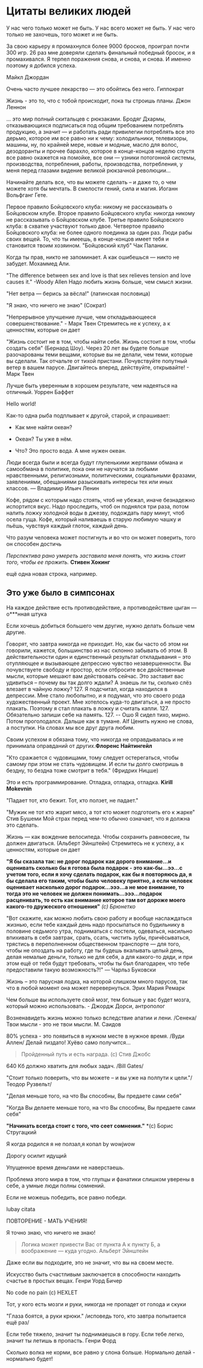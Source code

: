 # Цитаты великих людей

У нас чего только может не быть. У нас всего может не быть. У нас чего только не захочешь, того может и не быть.

За свою карьеру я промахнулся более 9000 бросков, проиграл почти 300 игр. 26 раз мне доверяли сделать финальный победный бросок, и я промахивался. Я терпел поражения снова, и снова, и снова. И именно поэтому я добился успеха.

Майкл Джордан

Очень часто лучшее лекарство — это обойтись без него.
Гиппократ

Жизнь - это то, что с тобой происходит, пока ты строишь планы.
Джон Леннон

... это мир полный скитальцев с рюкзаками. Бродяг Дхармы, отказывающихся подписаться под общим требованием потреблять продукцию, а значит — и работать ради привилегии потреблять все это дерьмо, которое им все равно ни к чему: холодильники, телевизоры, машины, ну, по крайней мере, новые и модные, масло для волос, дезодоранты и прочее барахло, которое в конце-концов неделю спустя все равно окажется на помойке, все они — узники потогонной системы, производства, потребления, работы, производства, потребления, у меня перед глазами видение великой рюкзачной революции...

Начинайте делать все, что вы можете сделать – и даже то, о чем можете хотя бы мечтать. В смелости гений, сила и магия. Иоганн Вольфганг Гете.

Первое правило Бойцовского клуба: никому не рассказывать о Бойцовском клубе. Второе правило Бойцовского клуба: никогда никому не рассказывать о Бойцовском клубе. Третье правило Бойцовского клуба: в схватке участвуют только двое. Четвертое правило Бойцовского клуба: не более одного поединка за один раз. Люди рабы своих вещей. То, что ты имеешь, в конце-концов имеет тебя и становится твоим хозяином. "Бойцовский клуб" Чак Паланик.

Когда ты прав, никто не запоминает. А как ошибешься — никто не забудет. Мохаммед Али.

"The difference between sex and love is that sex relieves tension and love causes it." -Woody Allen
Надо любить жизнь больше, чем смысл жизни.

"Нет ветра — берись за вёсла!" (латинская пословица)

"Я знаю, что ничего не знаю" (Сократ)

"Непрерывное улучшение лучше, чем откладывающееся совершенствование." - Марк Твен
Стремитесь не к успеху, а к ценностям, которые он дает​

"Жизнь состоит не в том, чтобы найти себя. Жизнь состоит в том, чтобы создать себя" (Бернард Шоу).
Через 20 лет вы будете больше разочарованы теми вещами, которые вы не делали, чем теми, которые вы сделали. Так отчальте от тихой пристани. Почувствуйте попутный ветер в вашем парусе. Двигайтесь вперед, действуйте, открывайте! - Марк Твен

Лучше быть уверенным в хорошем результате, чем надеяться на отличный.
Уоррен Баффет

Hello world!

Как-то одна рыба подплывает к другой, старой, и спрашивает:

- Как мне найти океан?

- Океан? Ты уже в нём.

- Что? Это просто вода. А мне нужен океан.

Люди всегда были и всегда будут глупенькими жертвами обмана и самообмана в политике, пока они не научатся за любыми нравственными, религиозными, политическими, социальными фразами, заявлениями, обещаниями разыскивать интересы тех или иных классов.
—  Владимир Ильич Ленин

Кофе, рядом с которым надо стоять, чтоб не убежал, иначе безнадежно испортится вкус. Надо проследить, чтоб он поднялся три раза, потом налить ложку холодной воды в джезву, подождать пару минут, чтоб осела гуща. Кофе, который наливаешь в старую любимую чашку и пьёшь, чувствуя каждый глоток, каждый день.

Что разум человека может постигнуть и во что он может поверить, того он способен достичь

*Перспектива рано умереть заставила меня понять, что жизнь стоит того, чтобы ее прожить.* __Стивен Хокинг__

ещё одна новая строка, например.

## Это уже было в симпсонах

На каждое действие есть противодействие, а противодействие цыган — о***нная штука

Если хочешь добиться большего чем другие, нужно делать больше чем другие.

Говорят, что завтра никогда не приходит. Но, как бы часто об этом ни говорили, кажется, большинство из нас склонно забывать об этом. В действительности один и единственный результат откладывания – это отупляющее и вызывающее депрессию чувство незавершенности. Вы почувствуете свободу и простор, если отбросите все двойственные мысли, которые мешают вам действовать сейчас. Это заставит вас удивиться – почему вы так долго ждали?
А знаешь ли ты, сколько слёз влезает в чайную ложку? 127. Я подсчитал, когда находился в депрессии. Мне стало любопытно, и я подумал, что это своего рода художественный проект. Мне хотелось куда-то двигаться, а не просто плакать. Поэтому я стал плакать в ложку и считать капли. 127. Обязательно запиши себе на память. 127.
-- Ошо
Я сидел тихо, мирно. Потом проголодался. Дальше как в тумане. Alf
Цeнить нужнo нe словa, a поступки. Нa словaх мы вce дpуг дpугa любим.

Своим успехом я обязана тому, что никогда не оправдывалась и не принимала оправданий от других.__Флоренс Найтингейл__

"Кто сражается с чудовищами, тому следует остерегаться, чтобы самому при этом не стать чудовищем. И если ты долго смотришь в бездну, то бездна тоже смотрит в тебя." (Фридрих Ницше)

Это и есть программирование. Отладка, отладка, отладка. **Kirill Mokevnin**

"Падает тот, кто бежит. Тот, кто ползет, не падает."

"Мужик не тот кто жарит мясо, а тот кто может подготоить его к жарке" Стив Бушеми
Мой страх перед чем-то обычно означает, что я должна это сделать.

Жизнь — как вождение велосипеда. Чтобы сохранить равновесие, ты должен двигаться. (Альберт Эйнштейн)
Стремитесь не к успеху, а к ценностям, которые он дает

**"Я бы сказала так: не дорог подарок как дорого внимание...и оценивать сколько бы я готова была подарок - это как-бы...ээ...с учетом того, если я хочу сделать подарок, как бы я повторяюсь да, я бы сделала его таким, чтобы было человеку приятно, а если человек оценивает насколько дорог подарок...эээ...а не мое внимание, то тогда это не человек не должен понимать...эээ...подарок расценивать, то есть как внимание которое там вот дороже моего какого-то дружеского отношения"**
*(с) Брюнетко*

"Вот скажите, как можно любить свою работу и вообще наслаждаться жизнью, если тебе каждый день надо просыпаться по будильнику в половине седьмого утра, подниматься с постели, одеваться, насильно впихивать в себя завтрак, срать, ссать, чистить зубы, причёсываться, трястись в переполненном общественном транспорте — для того, чтобы не опоздать на работу, где ты будешь вкалывать целый день, делая немалые деньги, только не для себя, а для какого-то дяди, и при этом ещё от тебя будут требовать, чтобы ты был благодарен, что тебе предоставили такую возможность?!" —  Чарльз Буковски

Жизнь – это парусная лодка, на которой слишком много парусов, так что в любой момент она может перевернуться.
Эрих Мария Ремарк

Чем больше вы используете свой мозг, тем больше у вас будет мозга, который можно использовать. - Джордж Дорси, антрополог

Возненавидеть жизнь можно только вследствие апатии и лени. /Сенека/
Твои мысли - это не твои мысли. М. Саидов

80% успеха - это появиться в нужном месте в нужное время. /Вуди Аллен/
Делай пиздато! Хуёво само получится...

> Пройденный путь и есть награда.
> (с) Cтив Джобс

640 Кб должно хватить для любых задач. /Bill Gates/

"Стоит только поверить, что вы можете – и вы уже на полпути к цели."/Теодор Рузвельт/

"Делая меньше того, на что Вы способны, Вы предаете сами себя"

"Когда Вы делаете меньше того, на что Вы способны, Вы предаете сами себя"

**"Начинать всегда стоит с того, что сеет сомнения."**
*(с) Борис Стругацкий

Я когда родился я не ползал,я копал by wowjwow

Дорогу осилит идущий

Упущенное время деньгами не наверстаешь.

Проблема этого мира в том, что глупцы и фанатики слишком уверены в себе, а умные люди полны сомнений.

Если не можешь победить, все равно победи.

lubay citata

ПОВТОРЕНИЕ - МАТЬ УЧЕНИЯ!

Я точно знаю, что ничего не знаю!

> Логика может привести Вас от пункта А к пункту Б, а воображение — куда угодно.
> Альберт Эйнштейн

Даже если вы подходите, это не значит, что вы на своем месте.

Искусство быть счастливым заключается в способности находить счастье в простых вещах. Генри Уорд Бичер

No code no pain (с) HEXLET

Тот, у кого есть мозги и руки, никогда не пропадет от голода и скуки

"Глаза боятся, а руки крюки." /исповедь того, кто завтра попытается ещё раз/

Если тебе тяжело, значит ты поднимаешься в гору. Если тебе легко, значит ты летишь в пропасть. Генри Форд

Сколько волка не корми, все равно у слона больше.
Нормально делай - нормально будет!
